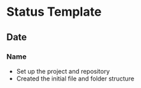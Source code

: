 # Status Template

## Date

### Name

- Set up the project and repository
- Created the initial file and folder structure

